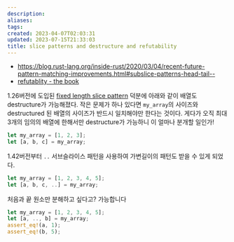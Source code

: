 ```yaml
---
description:
aliases: 
tags: 
created: 2023-04-07T02:03:31
updated: 2023-07-15T21:33:03
title: slice patterns and destructure and refutability
---
```

- https://blog.rust-lang.org/inside-rust/2020/03/04/recent-future-pattern-matching-improvements.html#subslice-patterns-head-tail--
- [refutablity - the book](https://doc.rust-lang.org/book/ch18-02-refutability.html)

1.26버전에 도입된 [fixed length slice pattern](https://blog.rust-lang.org/2018/05/10/Rust-1.26.html#basic-slice-patterns) 덕분에 아래와 같이 배열도 destructure가 가능해졌다. 작은 문제가 하나 있다면 `my_array`의 사이즈와 destructured 된 배열의 사이즈가 반드시 일치해야만 한다는 것이다. 게다가 오직 최대 3개의 임의의 배열에 한해서만 destructure가 가능하니 이 얼마나 분개할 일인가!

```rust
let my_array = [1, 2, 3];
let [a, b, c] = my_array;
```

1.42버전부터 `..` 서브슬라이스 패턴을 사용하여 가변길이의 패턴도 받을 수 있게 되었다.

```rust
let my_array = [1, 2, 3, 4, 5];
let [a, b, c, ..] = my_array;
```

처음과 끝 원소만 분해하고 싶다고? 가능합니다

```rust
let my_array = [1, 2, 3, 4, 5];
let [a, .., b] = my_array;
assert_eq!(a, 1);
assert_eq!(b, 5);
```
